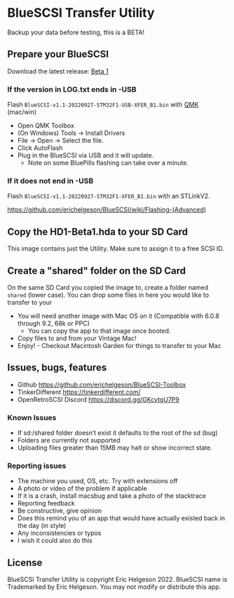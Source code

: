 # BlueSCSI Transfer Utility
Backup your data before testing, this is a BETA!

## Prepare your BlueSCSI

Download the latest release: [Beta 1](https://github.com/erichelgeson/BlueSCSI-Toolbox/releases/download/v20220927-BETA1/Beta1.zip)

### If the version in LOG.txt ends in -USB

Flash `BlueSCSI-v1.1-20220927-STM32F1-USB-XFER_B1.bin` with [QMK](https://github.com/qmk/qmk_toolbox/releases/tag/0.2.2) (mac/win)

* Open QMK Toolbox
* (On Windows) Tools -> Install Drivers
* File -> Open -> Select the file.
* Click AutoFlash
* Plug in the BlueSCSI via USB and it will update.
  - Note on some BluePills flashing can take over a minute.

### If it does **not** end in -USB

Flash `BlueSCSI-v1.1-20220927-STM32F1-XFER_B1.bin` with an STLinkV2.

https://github.com/erichelgeson/BlueSCSI/wiki/Flashing-(Advanced) 

## Copy the HD1-Beta1.hda to your SD Card

This image contains just the Utility. Make sure to assign it to a free SCSI ID.

## Create a "shared" folder on the SD Card

On the same SD Card you copied the image to, create a folder named `shared` (lower case). You can drop some files in here you would like to transfer to your

* You will need another image with Mac OS on it (Compatible with 6.0.8 through 9.2, 68k or PPC)
  - You can copy the app to that image once booted.
* Copy files to and from your Vintage Mac!
* Enjoy! - Checkout Macintosh Garden for things to transfer to your Mac

## Issues, bugs, features

* Github https://github.com/erichelgeson/BlueSCSI-Toolbox 
* TinkerDifferent https://tinkerdifferent.com/
* OpenRetroSCSI Discord https://discord.gg/GKcvtgU7P9

### Known Issues

* If sd:/shared folder doesn’t exist it defaults to the root of the sd (bug)
* Folders are currently not supported
* Uploading files greater than 15MB may halt or show incorrect state.

### Reporting issues

* The machine you used, OS, etc. Try with extensions off
* A photo or video of the problem if applicable
* If it is a crash, install macsbug and take a photo of the stacktrace
* Reporting feedback
* Be constructive, give opinion
* Does this remind you of an app that would have actually existed back in the day (in style)
* Any inconsistencies or typos
* I wish it could also do this

## License

BlueSCSI Transfer Utility is copyright Eric Helgeson 2022. BlueSCSI name is Trademarked by Eric Helgeson. You may not modify or distribute this app.
